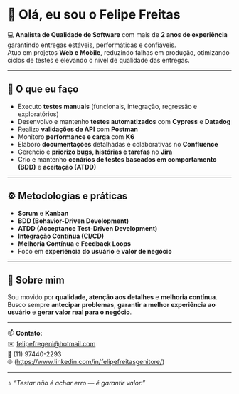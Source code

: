# 👋 Olá, eu sou o Felipe Freitas

💻 **Analista de Qualidade de Software** com mais de **2 anos de experiência** garantindo entregas estáveis, performáticas e confiáveis.  
Atuo em projetos **Web e Mobile**, reduzindo falhas em produção, otimizando ciclos de testes e elevando o nível de qualidade das entregas.

---

## 🧪 O que eu faço

- Executo **testes manuais** (funcionais, integração, regressão e exploratórios)  
- Desenvolvo e mantenho **testes automatizados** com **Cypress** e **Datadog**  
- Realizo **validações de API** com **Postman**  
- Monitoro **performance e carga** com **K6**  
- Elaboro **documentações** detalhadas e colaborativas no **Confluence**  
- Gerencio e **priorizo bugs, histórias e tarefas** no **Jira**  
- Crio e mantenho **cenários de testes baseados em comportamento (BDD)** e **aceitação (ATDD)**  

---

## ⚙️ Metodologias e práticas
- **Scrum** e **Kanban**  
- **BDD (Behavior-Driven Development)**  
- **ATDD (Acceptance Test-Driven Development)**  
- **Integração Contínua (CI/CD)**  
- **Melhoria Contínua** e **Feedback Loops**  
- Foco em **experiência do usuário** e **valor de negócio**

---

## 🚀 Sobre mim
Sou movido por **qualidade, atenção aos detalhes** e **melhoria contínua**.  
Busco sempre **antecipar problemas**, **garantir a melhor experiência ao usuário** e **gerar valor real para o negócio**.

---

📫 **Contato:**  
✉️ [felipefregeni@hotmail.com](mailto:felipefregeni@hotmail.com)  
📱 (11) 97440-2293  
🌐  (https://www.linkedin.com/in/felipefreitasgenitore/)

---

⭐ _“Testar não é achar erro — é garantir valor.”_
